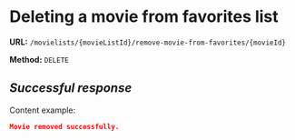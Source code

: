 # Deleting a movie from favorites list

**URL:** `/movielists/{movieListId}/remove-movie-from-favorites/{movieId}`

**Method:** `DELETE`

## *Successful response*

Content example:

```json
Movie removed successfully.
```